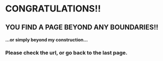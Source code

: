 # CONGRATULATIONS!! 

## YOU FIND A PAGE BEYOND ANY BOUNDARIES!!

#### ...or simply beyond my construction...

### Please check the url, or go back to the last page.
